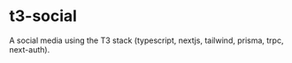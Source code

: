 # t3-social

A social media using the T3 stack (typescript, nextjs, tailwind, prisma, trpc, next-auth).
